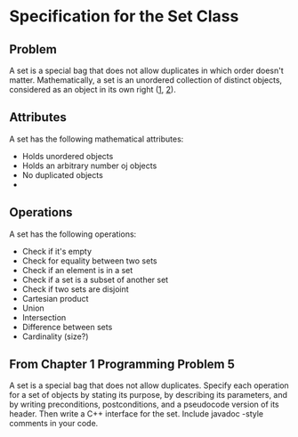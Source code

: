 # Specification for the Set Class

## Problem

A set is a special bag that does not allow duplicates in which order doesn't
matter. Mathematically, a set is an unordered collection of distinct objects,
considered as an object in its own right ([1], [2]).

## Attributes

A set has the following mathematical attributes:

- Holds unordered objects
- Holds an arbitrary number oj objects
- No duplicated objects
- 

## Operations

A set has the following operations:

- Check if it's empty
- Check for equality between two sets
- Check if an element is in a set
- Check if a set is a subset of another set
- Check if two sets are disjoint
- Cartesian product
- Union
- Intersection
- Difference between sets
- Cardinality (size?)


## From Chapter 1 Programming Problem 5

A set is a special bag that does not allow duplicates. Specify each operation
for a set of objects by stating its purpose, by describing its parameters, and
by writing preconditions, postconditions, and a pseudocode version of its
header. Then write a C++ interface for the set. Include javadoc -style comments
in your code.



<!-- Links to refs -->
[1]: https://en.wikipedia.org/wiki/Set_(mathematics)
[2]: https://people.cs.pitt.edu/~milos/courses/cs441/lectures/Class7.pdf
